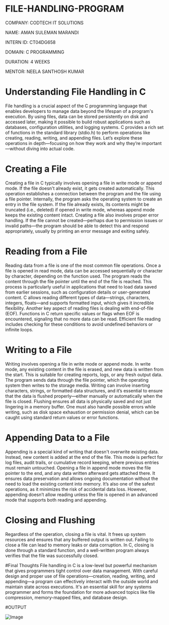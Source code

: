 # FILE-HANDLING-PROGRAM

COMPANY: CODTECH IT SOLUTIONS

NAME: AMAN SULEMAN MARANDI

INTERN ID: CT04DG658

DOMAIN: C PROGRAMMING

DURATION: 4 WEEKS

MENTOR: NEELA SANTHOSH KUMAR

# Understanding File Handling in C
File handling is a crucial aspect of the C programming language that enables developers to manage data beyond the lifespan of a program's execution. By using files, data can be stored persistently on disk and accessed later, making it possible to build robust applications such as databases, configuration utilities, and logging systems. C provides a rich set of functions in the standard library (stdio.h) to perform operations like creating, reading, writing, and appending files. Let’s explore these operations in depth—focusing on how they work and why they’re important—without diving into actual code.

# Creating a File
Creating a file in C typically involves opening a file in write mode or append mode. If the file doesn't already exist, it gets created automatically. This operation establishes a connection between the program and the file using a file pointer. Internally, the program asks the operating system to create an entry in the file system. If the file already exists, its contents might be truncated (i.e., deleted) if opened in write mode, whereas append mode keeps the existing content intact.
Creating a file also involves proper error handling. If the file cannot be created—perhaps due to permission issues or invalid paths—the program should be able to detect this and respond appropriately, usually by printing an error message and exiting safely.

# Reading from a File
Reading data from a file is one of the most common file operations. Once a file is opened in read mode, data can be accessed sequentially or character by character, depending on the function used. The program reads the content through the file pointer until the end of the file is reached.
This process is particularly useful in applications that need to load data saved from earlier sessions, such as configuration details or user-generated content. C allows reading different types of data—strings, characters, integers, floats—and supports formatted input, which gives it incredible flexibility.
Another key aspect of reading files is dealing with end-of-file (EOF). Functions in C return specific values or flags when EOF is encountered, signaling that no more data can be read. Efficient file reading includes checking for these conditions to avoid undefined behaviors or infinite loops.

# Writing to a File
Writing involves opening a file in write mode or append mode. In write mode, any existing content in the file is erased, and new data is written from the start. This is suitable for creating reports, logs, or any fresh output data. The program sends data through the file pointer, which the operating system then writes to the storage media.
Writing can involve inserting characters, strings, or formatted data structures, and it’s essential to ensure that the data is flushed properly—either manually or automatically when the file is closed. Flushing ensures all data is physically saved and not just lingering in a memory buffer.
One must also handle possible errors while writing, such as disk space exhaustion or permission denial, which can be caught using standard return values or error functions.

# Appending Data to a File
Appending is a special kind of writing that doesn't overwrite existing data. Instead, new content is added at the end of the file. This mode is perfect for log files, audit trails, or cumulative record keeping, where previous entries must remain untouched.
Opening a file in append mode moves the file pointer to the end, and any data written afterward gets attached there. It ensures data preservation and allows ongoing documentation without the need to load the existing content into memory.
It’s also one of the safest operations, as it minimizes the risk of accidental data loss. However, appending doesn’t allow reading unless the file is opened in an advanced mode that supports both reading and appending.

# Closing and Flushing
Regardless of the operation, closing a file is vital. It frees up system resources and ensures that any buffered output is written out. Failing to close a file can lead to memory leaks or data corruption. In C, closing is done through a standard function, and a well-written program always verifies that the file was successfully closed.

#Final Thoughts
File handling in C is a low-level but powerful mechanism that gives programmers tight control over data management. With careful design and proper use of file operations—creation, reading, writing, and appending—a program can effectively interact with the outside world and maintain state across executions. It's an essential skill for any systems programmer and forms the foundation for more advanced topics like file compression, memory-mapped files, and database design.


#OUTPUT

![Image](https://github.com/user-attachments/assets/5f2e374c-6365-403d-8677-879c64294e38)
